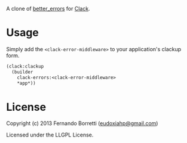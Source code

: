 A clone of [better_errors](https://github.com/charliesome/better_errors)
for [Clack](https://github.com/fukamachi/clack).

# Usage

Simply add the `<clack-error-middleware>` to your application's clackup form.

```lisp
(clack:clackup
  (builder
    clack-errors:<clack-error-middleware>
    *app*))
```

# License

Copyright (c) 2013 Fernando Borretti (eudoxiahp@gmail.com)

Licensed under the LLGPL License.
